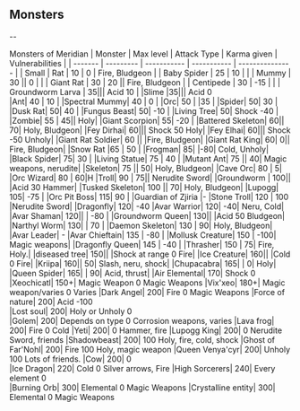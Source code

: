 ## Monsters

--

Monsters of Meridian
| Monster | Max level | Attack Type | Karma given | Vulnerabilities |
| ------- | --------- | ----------- | ----------- | --------------- |
| Small | Rat | 10 | 0 | Fire, Bludgeon |
| Baby Spider | 25 | 10 | |
| Mummy | 30 || 0 | |
| Giant Rat | 30 | 20 || Fire, Bludgeon |
| Centipede | 30 | -15 | |
| Groundworm Larva |	35|||	Acid	10	|
|Slime	|35|||	Acid	0	
|Ant|	40	|	10	|
|Spectral Mummy|	40	|	0	|
|Orc|	50	|	|35	|
|Spider|	50|		30	|
|Dusk Rat|	50|		40	|
|Fungus Beast|	50|		-10	|
|Living Tree|	50|	Shock	-40	|
|Zombie|	55	|	45||	Holy|
|Giant Scorpion|	55|		-20	|
|Battered Skeleton|	60||		70|	Holy, Bludgeon|
|Fey Dirhai|	60|||	Shock	50	Holy|
|Fey Elhai|	60|||	Shock	-50	Unholy|
|Giant Rat Soldier|	60	||	|Fire, Bludgeon|
|Giant Rat King|	60|		0||	Fire, Bludgeon|
|Snow Rat	|65	|	50	|
|Frogman|	85|		|-80|	Cold, Unholy|
|Black Spider|	75|		30	|
|Living Statue|	75	|	40	|
|Mutant Ant|	75	||	40|	Magic weapons, nerudite|
|Skeleton|	75	||	50|	Holy, Bludgeon|
|Cave Orc|	80	|	5|
|Orc Wizard|	80	|	60|H
|Troll|	90	|	75||	Nerudite Sword|
|Groundworm |	100||	|Acid	30	Hammer|
|Tusked Skeleton|	100	||	70|	Holy, Bludgeon|
|Lupogg|	105|		-75	|
|Orc Pit Boss|	115|		90	|
|Guardian of Zjiria |- 
|Stone Troll|	120	|	100	|Nerudite Sword|
|Dragonfly|	120|		-40	
|Avar Warrior|	120|		-40|	Neru, Cold|
|Avar Shaman|	120||	|	-80	|
|Groundworm Queen|	130||	|Acid	50	Bludgeon|
|Narthyl Worm|	130|	|	70	|
|Daemon Skeleton|	130	|	90|	Holy, Bludgeon|
|Avar Leader| - 
|Avar Chieftain|	135	|	-80	|
|Mollusk Creature|	150	|	-100|	Magic weapons|
|Dragonfly Queen|	145	|	-40	|
|Thrasher|	150	|	75|	Fire, Holy.|
|diseased tree|	150||	|Shock at range	0	Fire|
|Ice Creature|	160||	|Cold	0	Fire|
|Kriipa|	160||	50|	Slash, neru, shock|
|Chupacabra|	165|	|	0|	Holy|
|Queen Spider|	165|	|	90|	Acid, thrust|
|Air Elemental|	170|	Shock	0	
|Xeochicatl|	150+|	Magic Weapon	0	Magic Weapons
|Vix'xeo|	180+|	Magic weapon/varies	0	Varies
|Dark Angel|	200|	Fire	0	Magic Weapons
|Force of nature|	200|	Acid	-100	
|Lost soul|	200|	Holy or Unholy	0	
|Golem|	200|	Depends on type	0	Corrosion weapons, varies
|Lava frog|	200|	Fire	0	Cold
|Yeti|	200|		0	Hammer, fire
|Lupogg King|	200|		0	Nerudite Sword, friends
|Shadowbeast|	200|		100	Holy, fire, cold, shock
|Ghost of Far'Nohl|	200|	Fire	100	Holy, magic weapon
|Queen Venya'cyr|	200|	Unholy	100	Lots of friends.
|Cow|	200|		0	
|Ice Dragon|	220|	Cold	0	Silver arrows, Fire
|High Sorcerers|	240|	Every element	0	
|Burning Orb|	300|	Elemental	0	Magic Weapons
|Crystalline entity|	300|	Elemental	0	Magic Weapons
